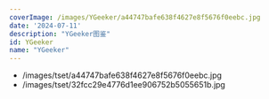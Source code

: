 ```yaml
---
coverImage: /images/YGeeker/a44747bafe638f4627e8f5676f0eebc.jpg
date: '2024-07-11'
description: "YGeeker图鉴"
id: YGeeker
name: "YGeeker"
---
```

- /images/tset/a44747bafe638f4627e8f5676f0eebc.jpg
- /images/tset/32fcc29e4776d1ee906752b5055651b.jpg
